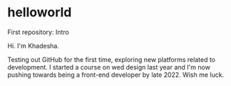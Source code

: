 # helloworld
First repository: Intro

Hi. I'm Khadesha. 

Testing out GitHub for the first time, exploring new platforms related to development. I started a course on wed design last year and I'm now pushing towards being a front-end developer by late 2022. Wish me luck.  
